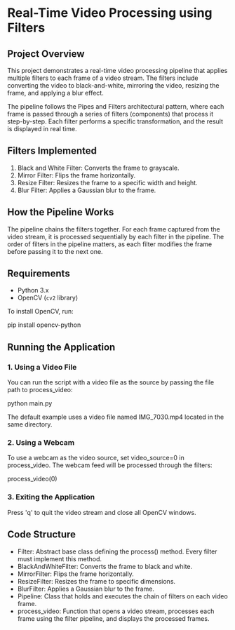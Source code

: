# Real-Time Video Processing using Filters

## Project Overview

This project demonstrates a real-time video processing pipeline that applies multiple filters to each frame of a video stream. The filters include converting the video to black-and-white, mirroring the video, resizing the frame, and applying a blur effect.

The pipeline follows the Pipes and Filters architectural pattern, where each frame is passed through a series of filters (components) that process it step-by-step. Each filter performs a specific transformation, and the result is displayed in real time.

## Filters Implemented

1. Black and White Filter: Converts the frame to grayscale.
2. Mirror Filter: Flips the frame horizontally.
3. Resize Filter: Resizes the frame to a specific width and height.
4. Blur Filter: Applies a Gaussian blur to the frame.

## How the Pipeline Works

The pipeline chains the filters together. For each frame captured from the video stream, it is processed sequentially by each filter in the pipeline. The order of filters in the pipeline matters, as each filter modifies the frame before passing it to the next one.

## Requirements

- Python 3.x
- OpenCV (`cv2` library)

To install OpenCV, run:


pip install opencv-python


## Running the Application

### 1. Using a Video File
You can run the script with a video file as the source by passing the file path to process_video:


python main.py


The default example uses a video file named IMG_7030.mp4 located in the same directory.

### 2. Using a Webcam
To use a webcam as the video source, set video_source=0 in process_video. The webcam feed will be processed through the filters:


process_video(0)


### 3. Exiting the Application
Press 'q' to quit the video stream and close all OpenCV windows.

## Code Structure

- Filter: Abstract base class defining the process() method. Every filter must implement this method.
- BlackAndWhiteFilter: Converts the frame to black and white.
- MirrorFilter: Flips the frame horizontally.
- ResizeFilter: Resizes the frame to specific dimensions.
- BlurFilter: Applies a Gaussian blur to the frame.
- Pipeline: Class that holds and executes the chain of filters on each video frame.
- process_video: Function that opens a video stream, processes each frame using the filter pipeline, and displays the processed frames.
